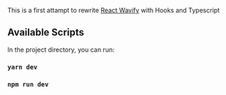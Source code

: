 This is a first attampt to rewrite [React Wavify](https://github.com/woofers/react-wavify) with Hooks and Typescript

## Available Scripts

In the project directory, you can run:

### `yarn dev`

### `npm run dev`
